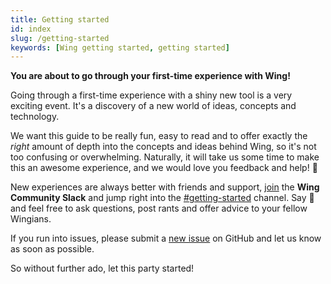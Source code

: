 ```yaml
---
title: Getting started 
id: index
slug: /getting-started
keywords: [Wing getting started, getting started]
---
```


**You are about to go through your first-time experience with Wing!**

Going through a first-time experience with a shiny new tool is a very exciting
event. It's a discovery of a new world of ideas, concepts and technology.

We want this guide to be really fun, easy to read and to offer exactly the
*right* amount of depth into the concepts and ideas behind Wing, so it's not too
confusing or overwhelming. Naturally, it will take us some time to make this an
awesome experience, and we would love you feedback and help! :pray:

New experiences are always better with friends and support, [join](https://t.winglang.io/slack) 
the **Wing Community Slack** and jump right into the [#getting-started](https://winglang.slack.com/archives/C04BBDQUWQP) 
channel. Say :wave: and feel free to ask questions, post rants and 
offer advice to your fellow Wingians.

If you run into issues, please submit a [new
issue](https://github.com/winglang/wing/issues/new/choose) on GitHub and let us
know as soon as possible.

So without further ado, let this party started!

